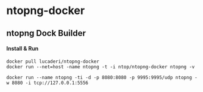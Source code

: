 ntopng-docker
=============

## ntopng Dock Builder

#### Install & Run
```
docker pull lucaderi/ntopng-docker
docker run --net=host -name ntopng -t -i ntop/ntopng-docker ntopng -v
```

```
docker run --name ntopng -ti -d -p 8080:8080 -p 9995:9995/udp ntopng -w 8080 -i tcp://127.0.0.1:5556
```
